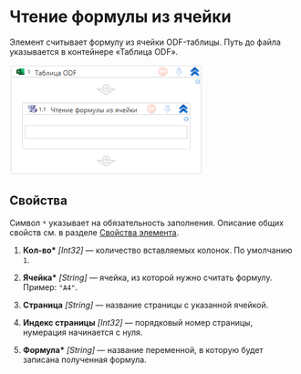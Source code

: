 # Чтение формулы из ячейки

Элемент считывает формулу из ячейки ODF-таблицы. Путь до файла указывается в контейнере «Таблица ODF».

![Элемент «Чтение формулы из ячейки»](<../../../../.gitbook/assets1/windows_items/odf-read-cell-formula.png>)


## Свойства

Символ `*` указывает на обязательность заполнения. Описание общих свойств см. в разделе [Свойства элемента](https://docs.primo-rpa.ru/primo-rpa/primo-studio/process/elements#svoistva-elementa).

1. **Кол-во\*** *[Int32]* — количество вставляемых колонок. По умолчанию `1`.

1. **Ячейка\*** *[String]* — ячейка, из которой нужно считать формулу. Пример: `"A4"`.
1. **Страница** *[String]* — название страницы с указанной ячейкой.
1. **Индекс страницы** *[Int32]* — порядковый номер страницы, нумерация начинается с нуля.
1. **Формула\*** *[String]* — название переменной, в которую будет записана полученная формула.
